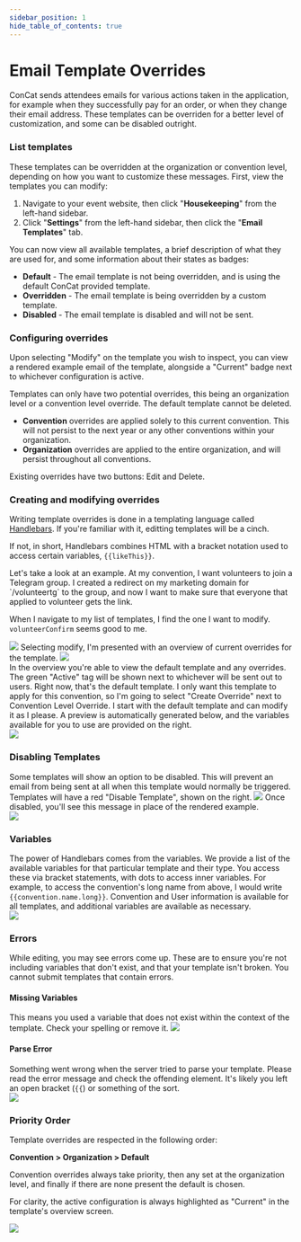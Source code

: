 ```yaml
---
sidebar_position: 1
hide_table_of_contents: true
---
```


# Email Template Overrides

ConCat sends attendees emails for various actions taken in the application, for example when they successfully pay for an order, or when they change their email address. These templates can be overriden for a better level of customization, and some can be disabled outright.

### List templates

These templates can be overridden at the organization or convention level, depending on how you want to customize these messages. First, view the templates you can modify:

<ol className="numbered-list">
  <li>
    <span>
      Navigate to your event website, then click "<strong>Housekeeping</strong>" from the left-hand sidebar.
    </span>
  </li>
  <li>
    <span>
      Click "<strong>Settings</strong>" from the left-hand sidebar, then click the "<strong>Email Templates</strong>" tab.
    </span>
  </li>
</ol>

You can now view all available templates, a brief description of what they are used for, and some information about their states as badges:

<ul>
  <li>
    <span>
      <strong>Default</strong> - The email template is not being overridden, and is using the default ConCat provided template.
    </span>
  </li>
  <li>
    <span>
      <strong>Overridden</strong> - The email template is being overridden by a custom template.
    </span>
  </li>
  <li>
    <span>
      <strong>Disabled</strong> - The email template is disabled and will not be sent.
    </span>
  </li>
</ul>

### Configuring overrides

Upon selecting "Modify" on the template you wish to inspect, you can view a rendered example email of the template, alongside a "Current" badge next to whichever configuration is active.

Templates can only have two potential overrides, this being an organization level or a convention level override. The default template cannot be deleted.

<ul>
  <li>
    <span>
      <strong>Convention</strong> overrides are applied solely to this current convention. This will not persist to the next year or any other conventions within your organization.
    </span>
  </li>
  <li>
    <span>
      <strong>Organization</strong> overrides are applied to the entire organization, and will persist throughout all conventions.
    </span>
  </li>
</ul>

Existing overrides have two buttons: Edit and Delete.

### Creating and modifying overrides

Writing template overrides is done in a templating language called [Handlebars](https://handlebarsjs.com/). If you're familiar with it, editting templates will be a cinch.

If not, in short, Handlebars combines HTML with a bracket notation used to access certain variables, ``{{likeThis}}``.

<splitColumn>
  <div>
    <p>Let's take a look at an example. At my convention, I want volunteers to join a Telegram group. I created a redirect on my marketing domain for `/volunteertg` to the group, and now I want to make sure that everyone that applied to volunteer gets the link.</p>
    <p>When I navigate to my list of templates, I find the one I want to modify. <code>volunteerConfirm</code> seems good to me.</p>
  </div>
  <img src="/img/tutorial/emailTemplates/volunteerConfirmListEntry.png" />
</splitColumn>

<splitColumn>
  Selecting modify, I'm presented with an overview of current overrides for the template.
  <img className="bordered-img" src="/img/tutorial/emailTemplates/volunteerConfirmOverview.png" />
</splitColumn>

<splitColumn>
  <div>
    In the overview you're able to view the default template and any overrides. The green "Active" tag will be shown next to whichever will be sent out to users. Right now, that's the default template. I only want this template to apply for this convention, so I'm going to select "Create Override" next to Convention Level Override.
    I start with the default template and can modify it as I please. A preview is automatically generated below, and the variables available for you to use are provided on the right.
  </div>
  <img className="bordered-img" src="/img/tutorial/emailTemplates/volunteerConfirmEditor.png" />
</splitColumn>

### Disabling Templates

<splitColumn>
Some templates will show an option to be disabled. This will prevent an email from being sent at all when this template would normally be triggered. Templates will have a red "Disable Template", shown on the right.
<img src="/img/tutorial/emailTemplates/disableExampleEditor.png" />
</splitColumn>
Once disabled, you'll see this message in place of the rendered example.
<br />
<img src="/img/tutorial/emailTemplates/disableExampleOverview.png" />

### Variables

<div style={{display: 'grid', gridGap: '1rem', gridTemplateColumns: 'auto auto'}}>
  <div>
    The power of Handlebars comes from the variables. We provide a list of the available variables for that particular template and their type.
    You access these via bracket statements, with dots to access inner variables. For example, to access the convention's long name from above, I would write <code>&#123;&#123;convention.name.long&#125;&#125;</code>. Convention and User information is available for all templates, and additional variables are available as necessary.
  </div>
  <div>
    <img className="bordered-img" src="/img/tutorial/emailTemplates/volunteerConfirmVariables.png" style={{height: '100%', maxHeight:'600px'}} />
  </div>
</div>

### Errors

While editing, you may see errors come up. These are to ensure you're not including variables that don't exist, and that your template isn't broken. You cannot submit templates that contain errors.

#### Missing Variables
<splitColumn>
  This means you used a variable that does not exist within the context of the template. Check your spelling or remove it.
  <img src="/img/tutorial/emailTemplates/variableMissingEditor.png" />
</splitColumn>

#### Parse Error
<splitColumn>
  <div>
    Something went wrong when the server tried to parse your template. Please read the error message and check the offending element. It's likely you left an open bracket (<code>&#123;&#123;</code>) or something of the sort.
  </div>
  <img src="/img/tutorial/emailTemplates/parseErrorPreview.png" />
</splitColumn>

### Priority Order

Template overrides are respected in the following order:

**Convention > Organization > Default**

<splitColumn>
  <div>
    <p>Convention overrides always take priority, then any set at the organization level, and finally if there are none present the default is chosen.</p>
    <p>For clarity, the active configuration is always highlighted as "Current" in the template's overview screen.</p>
  </div>
  <img className="bordered-img" src="/img/tutorial/emailTemplates/waterfallExample.png" />
</splitColumn>